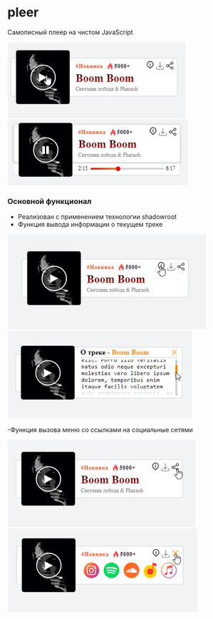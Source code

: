 # pleer
Самописный плеер на чистом JavaScript

![image](https://github.com/ajuraI/pleer/blob/master/screenshots/Screenshot_10.png?raw=true)
![image](https://github.com/ajuraI/pleer/blob/master/screenshots/Screenshot_5.png?raw=true)


### Основной функционал
- Реализован с применением технологии shadowroot
- Функция вывода информации о текущем треке

![image](https://github.com/ajuraI/pleer/blob/master/screenshots/Screenshot_6.png?raw=true)
![image](https://github.com/ajuraI/pleer/blob/master/screenshots/Screenshot_7.png?raw=true)

-Функция вызова меню со ссылками на социальные сетями

![image](https://github.com/ajuraI/pleer/blob/master/screenshots/Screenshot_8.png?raw=true)
![image](https://github.com/ajuraI/pleer/blob/master/screenshots/Screenshot_9.png?raw=true)
